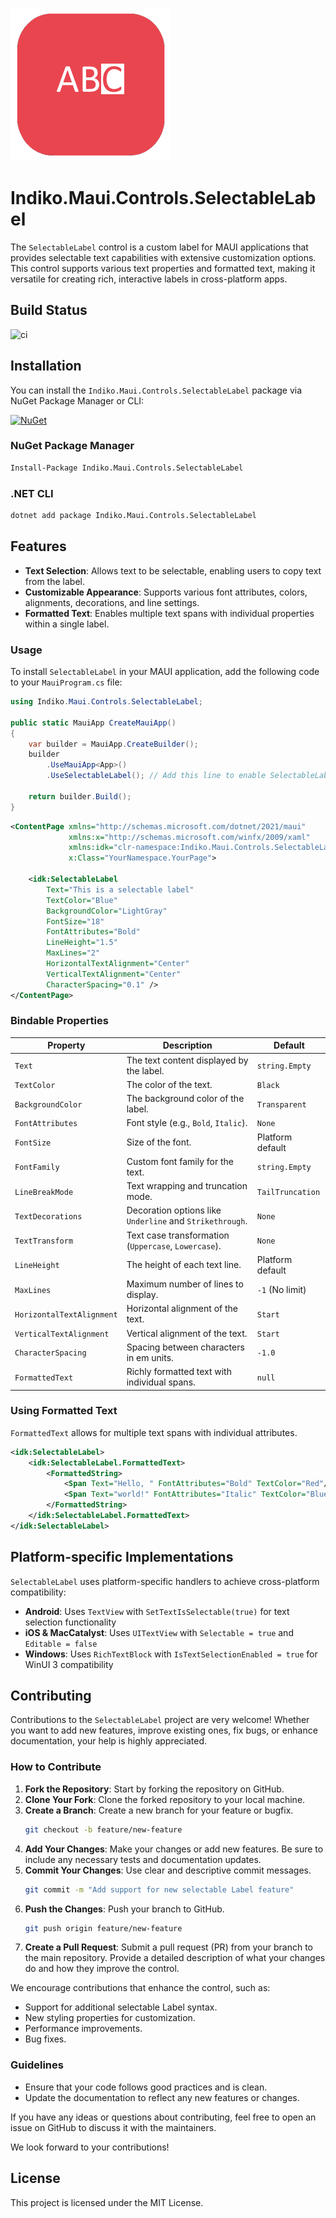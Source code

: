 ![Indiko.Maui.Controls.SelectableLabel](nuget.png)

# Indiko.Maui.Controls.SelectableLabel

The `SelectableLabel` control is a custom label for MAUI applications that provides selectable text capabilities with extensive customization options. This control supports various text properties and formatted text, making it versatile for creating rich, interactive labels in cross-platform apps.


## Build Status
![ci](https://github.com/0xc3u/Indiko.Maui.Controls.SelectableLabel/actions/workflows/ci.yml/badge.svg)

## Installation

You can install the `Indiko.Maui.Controls.SelectableLabel` package via NuGet Package Manager or CLI:

[![NuGet](https://img.shields.io/nuget/v/Indiko.Maui.Controls.SelectableLabel.svg?label=NuGet)](https://www.nuget.org/packages/Indiko.Maui.Controls.SelectableLabel/)

### NuGet Package Manager
```bash
Install-Package Indiko.Maui.Controls.SelectableLabel
```

### .NET CLI
```bash
dotnet add package Indiko.Maui.Controls.SelectableLabel
```


## Features

- **Text Selection**: Allows text to be selectable, enabling users to copy text from the label.
- **Customizable Appearance**: Supports various font attributes, colors, alignments, decorations, and line settings.
- **Formatted Text**: Enables multiple text spans with individual properties within a single label.


### Usage

To install `SelectableLabel` in your MAUI application, add the following code to your `MauiProgram.cs` file:

```csharp
using Indiko.Maui.Controls.SelectableLabel;

public static MauiApp CreateMauiApp()
{
    var builder = MauiApp.CreateBuilder();
    builder
        .UseMauiApp<App>()
        .UseSelectableLabel(); // Add this line to enable SelectableLabel handler

    return builder.Build();
}
```


```xml
<ContentPage xmlns="http://schemas.microsoft.com/dotnet/2021/maui"
             xmlns:x="http://schemas.microsoft.com/winfx/2009/xaml"
             xmlns:idk="clr-namespace:Indiko.Maui.Controls.SelectableLabel"
             x:Class="YourNamespace.YourPage">

    <idk:SelectableLabel
        Text="This is a selectable label"
        TextColor="Blue"
        BackgroundColor="LightGray"
        FontSize="18"
        FontAttributes="Bold"
        LineHeight="1.5"
        MaxLines="2"
        HorizontalTextAlignment="Center"
        VerticalTextAlignment="Center"
        CharacterSpacing="0.1" />
</ContentPage>
```

### Bindable Properties

| Property              | Description                                                   | Default       |
|-----------------------|---------------------------------------------------------------|---------------|
| `Text`                | The text content displayed by the label.                      | `string.Empty`|
| `TextColor`           | The color of the text.                                        | `Black`       |
| `BackgroundColor`     | The background color of the label.                            | `Transparent` |
| `FontAttributes`      | Font style (e.g., `Bold`, `Italic`).                          | `None`        |
| `FontSize`            | Size of the font.                                             | Platform default|
| `FontFamily`          | Custom font family for the text.                              | `string.Empty`|
| `LineBreakMode`       | Text wrapping and truncation mode.                            | `TailTruncation`|
| `TextDecorations`     | Decoration options like `Underline` and `Strikethrough`.      | `None`        |
| `TextTransform`       | Text case transformation (`Uppercase`, `Lowercase`).          | `None`        |
| `LineHeight`          | The height of each text line.                                 | Platform default|
| `MaxLines`            | Maximum number of lines to display.                           | `-1` (No limit)|
| `HorizontalTextAlignment` | Horizontal alignment of the text.                         | `Start`       |
| `VerticalTextAlignment`   | Vertical alignment of the text.                           | `Start`       |
| `CharacterSpacing`    | Spacing between characters in em units.                       | `-1.0`        |
| `FormattedText`       | Richly formatted text with individual spans.                  | `null`        |

### Using Formatted Text

`FormattedText` allows for multiple text spans with individual attributes.

```xml
<idk:SelectableLabel>
    <idk:SelectableLabel.FormattedText>
        <FormattedString>
            <Span Text="Hello, " FontAttributes="Bold" TextColor="Red"/>
            <Span Text="world!" FontAttributes="Italic" TextColor="Blue" />
        </FormattedString>
    </idk:SelectableLabel.FormattedText>
</idk:SelectableLabel>
```

## Platform-specific Implementations

`SelectableLabel` uses platform-specific handlers to achieve cross-platform compatibility:

- **Android**: Uses `TextView` with `SetTextIsSelectable(true)` for text selection functionality
- **iOS & MacCatalyst**: Uses `UITextView` with `Selectable = true` and `Editable = false`
- **Windows**: Uses `RichTextBlock` with `IsTextSelectionEnabled = true` for WinUI 3 compatibility

## Contributing

Contributions to the `SelectableLabel` project are very welcome! Whether you want to add new features, improve existing ones, fix bugs, or enhance documentation, your help is highly appreciated.

### How to Contribute

1. **Fork the Repository**: Start by forking the repository on GitHub.
2. **Clone Your Fork**: Clone the forked repository to your local machine.
3. **Create a Branch**: Create a new branch for your feature or bugfix.
    ```bash
    git checkout -b feature/new-feature
    ```
4. **Add Your Changes**: Make your changes or add new features. Be sure to include any necessary tests and documentation updates.
5. **Commit Your Changes**: Use clear and descriptive commit messages.
    ```bash
    git commit -m "Add support for new selectable Label feature"
    ```
6. **Push the Changes**: Push your branch to GitHub.
    ```bash
    git push origin feature/new-feature
    ```
7. **Create a Pull Request**: Submit a pull request (PR) from your branch to the main repository. Provide a detailed description of what your changes do and how they improve the control.

We encourage contributions that enhance the control, such as:
- Support for additional selectable Label syntax.
- New styling properties for customization.
- Performance improvements.
- Bug fixes.

### Guidelines

- Ensure that your code follows good practices and is clean.
- Update the documentation to reflect any new features or changes.

If you have any ideas or questions about contributing, feel free to open an issue on GitHub to discuss it with the maintainers.

We look forward to your contributions!
## License

This project is licensed under the MIT License.
